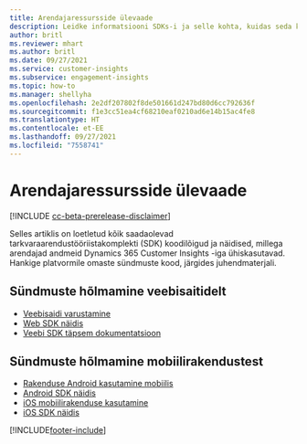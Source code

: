 ```yaml
---
title: Arendajaressursside ülevaade
description: Leidke informatsiooni SDKs-i ja selle kohta, kuidas seda kasutada.
author: britl
ms.reviewer: mhart
ms.author: britl
ms.date: 09/27/2021
ms.service: customer-insights
ms.subservice: engagement-insights
ms.topic: how-to
ms.manager: shellyha
ms.openlocfilehash: 2e2df207802f8de501661d247bd80d6cc792636f
ms.sourcegitcommit: f1e3cc51ea4cf68210eaf0210ad6e14b15ac4fe8
ms.translationtype: HT
ms.contentlocale: et-EE
ms.lasthandoff: 09/27/2021
ms.locfileid: "7558741"
---
```

# <a name="developer-resources-overview"></a>Arendajaressursside ülevaade

[!INCLUDE [cc-beta-prerelease-disclaimer](includes/cc-beta-prerelease-disclaimer.md)]

Selles artiklis on loetletud kõik saadaolevad tarkvaraarendustööriistakomplekti (SDK) koodilõigud ja näidised, millega arendajad andmeid Dynamics 365 Customer Insights -iga ühiskasutavad. Hankige platvormile omaste sündmuste kood, järgides juhendmaterjali.

## <a name="capture-events-from-websites"></a>Sündmuste hõlmamine veebisaitidelt

- [Veebisaidi varustamine](instrument-website.md)
- [Web SDK näidis](websdk-sample.md)
- [Veebi SDK täpsem dokumentatsioon](advanced-SDK-implementation.md)

## <a name="capture-events-from-mobile-apps"></a>Sündmuste hõlmamine mobiilirakendustest

- [Rakenduse Android kasutamine mobiilis](get-started-android.md)
- [Android SDK näidis](androidsdk-sample.md)
- [iOS mobiilirakenduse kasutamine](get-started-ios.md)
- [iOS SDK näidis](iossdk-sample.md)

[!INCLUDE[footer-include](../includes/footer-banner.md)]
